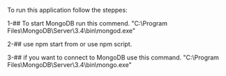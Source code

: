 To run this application follow the steppes:

1-## To start MongoDB run this commend.
"C:\Program Files\MongoDB\Server\3.4\bin\mongod.exe"

2-## use npm start from or use npm script.

3-## if you want to connect to MongoDB use this command.
"C:\Program Files\MongoDB\Server\3.4\bin\mongo.exe"



